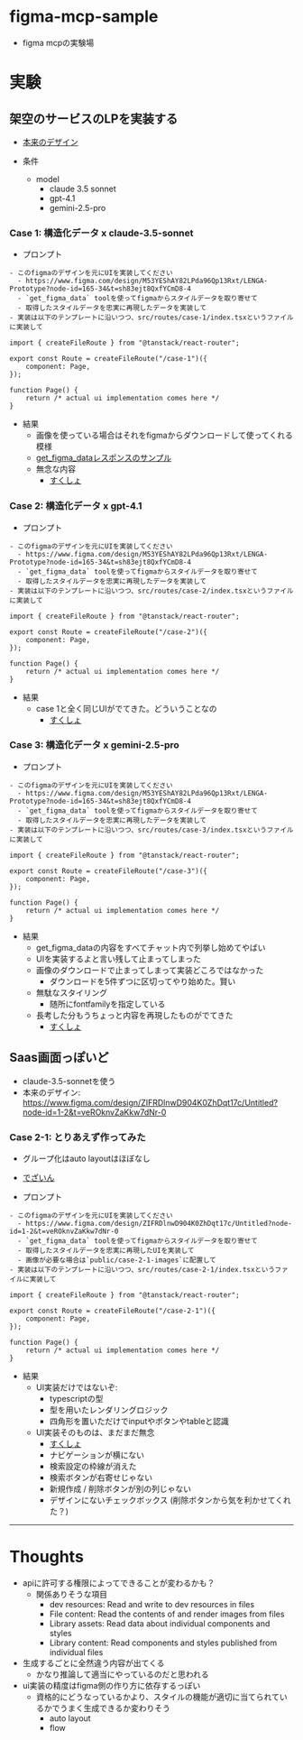 # figma-mcp-sample

- figma mcpの実験場

# 実験

## 架空のサービスのLPを実装する

- [本来のデザイン](public/screenshots//original-design.png)

- 条件
  - model
    - claude 3.5 sonnet
    - gpt-4.1
    - gemini-2.5-pro

### Case 1: 構造化データ x claude-3.5-sonnet

- プロンプト

```
- このfigmaのデザインを元にUIを実装してください
  - https://www.figma.com/design/M53YEShAY82LPda96Qp13Rxt/LENGA-Prototype?node-id=165-34&t=sh83ejt8QxfYCmD8-4
  - `get_figma_data` toolを使ってfigmaからスタイルデータを取り寄せて
  - 取得したスタイルデータを忠実に再現したデータを実装して
- 実装は以下のテンプレートに沿いつつ、src/routes/case-1/index.tsxというファイルに実装して

import { createFileRoute } from "@tanstack/react-router";

export const Route = createFileRoute("/case-1")({
	component: Page,
});

function Page() {
	return /* actual ui implementation comes here */
}

```

- 結果
  - 画像を使っている場合はそれをfigmaからダウンロードして使ってくれる模様
  - [get_figma_dataレスポンスのサンプル](src/routes/case-1/get_figma_data_result.yml)
  - 無念な内容
    - [すくしょ](public/screenshots/localhost_13000_case-1.png)

### Case 2: 構造化データ x gpt-4.1

- プロンプト

```
- このfigmaのデザインを元にUIを実装してください
  - https://www.figma.com/design/M53YEShAY82LPda96Qp13Rxt/LENGA-Prototype?node-id=165-34&t=sh83ejt8QxfYCmD8-4
  - `get_figma_data` toolを使ってfigmaからスタイルデータを取り寄せて
  - 取得したスタイルデータを忠実に再現したデータを実装して
- 実装は以下のテンプレートに沿いつつ、src/routes/case-2/index.tsxというファイルに実装して

import { createFileRoute } from "@tanstack/react-router";

export const Route = createFileRoute("/case-2")({
	component: Page,
});

function Page() {
	return /* actual ui implementation comes here */
}
```

- 結果
  - case 1と全く同じUIがでてきた。どういうことなの
    - [すくしょ](public/screenshots/localhost_13000_case-2.png)

### Case 3: 構造化データ x gemini-2.5-pro

- プロンプト

```
- このfigmaのデザインを元にUIを実装してください
  - https://www.figma.com/design/M53YEShAY82LPda96Qp13Rxt/LENGA-Prototype?node-id=165-34&t=sh83ejt8QxfYCmD8-4
  - `get_figma_data` toolを使ってfigmaからスタイルデータを取り寄せて
  - 取得したスタイルデータを忠実に再現したデータを実装して
- 実装は以下のテンプレートに沿いつつ、src/routes/case-3/index.tsxというファイルに実装して

import { createFileRoute } from "@tanstack/react-router";

export const Route = createFileRoute("/case-3")({
	component: Page,
});

function Page() {
	return /* actual ui implementation comes here */
}
```

- 結果
  - get_figma_dataの内容をすべてチャット内で列挙し始めてやばい
  - UIを実装するよと言い残して止まってしまった
  - 画像のダウンロードで止まってしまって実装どころではなかった
    - ダウンロードを5件ずつに区切ってやり始めた。賢い
  - 無駄なスタイリング
    - 随所にfontfamilyを指定している
  - 長考した分もうちょっと内容を再現したものがでてきた
    - [すくしょ](public/screenshots/localhost_13000_case-3.png)

## Saas画面っぽいど

- claude-3.5-sonnetを使う
- 本来のデザイン: https://www.figma.com/design/ZIFRDlnwD904K0ZhDqt17c/Untitled?node-id=1-2&t=veROknvZaKkw7dNr-0

### Case 2-1: とりあえず作ってみた

- グループ化はauto layoutはほぼなし
- [でざいん](public/screenshots/Project%20list%20page%202-1.png)

- プロンプト

```
- このfigmaのデザインを元にUIを実装してください
  - https://www.figma.com/design/ZIFRDlnwD904K0ZhDqt17c/Untitled?node-id=1-2&t=veROknvZaKkw7dNr-0
  - `get_figma_data` toolを使ってfigmaからスタイルデータを取り寄せて
  - 取得したスタイルデータを忠実に再現したUIを実装して
  - 画像が必要な場合は`public/case-2-1-images`に配置して
- 実装は以下のテンプレートに沿いつつ、src/routes/case-2-1/index.tsxというファイルに実装して

import { createFileRoute } from "@tanstack/react-router";

export const Route = createFileRoute("/case-2-1")({
	component: Page,
});

function Page() {
	return /* actual ui implementation comes here */
}
```

- 結果
  - UI実装だけではないぞ:
    - typescriptの型
    - 型を用いたレンダリングロジック
    - 四角形を置いただけでinputやボタンやtableと認識
  - UI実装そのものは、まだまだ無念
    - [すくしょ](public/screenshots/localhost_13000_case-2-1.png)
    - ナビゲーションが横にない
    - 検索設定の枠線が消えた
    - 検索ボタンが右寄せじゃない
    - 新規作成 / 削除ボタンが別の列じゃない
    - デザインにないチェックボックス (削除ボタンから気を利かせてくれた？)

---

# Thoughts

- apiに許可する権限によってできることが変わるかも？
  - 関係ありそうな項目
    - dev resources: Read and write to dev resources in files
    - File content: Read the contents of and render images from files
    - Library assets: Read data about individual components and styles
    - Library content: Read components and styles published from individual files
- 生成するごとに全然違う内容が出てくる
  - かなり推論して適当にやっているのだと思われる
- ui実装の精度はfigma側の作り方に依存するっぽい
  - 資格的にどうなっているかより、スタイルの機能が適切に当てられているかでうまく生成できるか変わりそう
    - auto layout
    - flow
